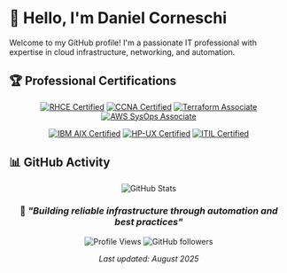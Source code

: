 # 👋 Hello, I'm Daniel Corneschi

Welcome to my GitHub profile! I'm a passionate IT professional with expertise in cloud infrastructure, networking, and automation.

## 🏆 Professional Certifications

<div align="center">
  
[![RHCE Certified](https://img.shields.io/badge/Red%20Hat-RHCE-EE0000?style=for-the-badge&logo=redhat&logoColor=white)](https://www.redhat.com/en/services/certification)
[![CCNA Certified](https://img.shields.io/badge/Cisco-CCNA-1BA0D7?style=for-the-badge&logo=cisco&logoColor=white)](https://www.cisco.com/c/en/us/training-events/training-certifications/certifications/associate/ccna.html)
[![Terraform Associate](https://img.shields.io/badge/HashiCorp-Terraform%20Associate-7B42BC?style=for-the-badge&logo=terraform&logoColor=white)](https://www.hashicorp.com/certification/terraform-associate)
[![AWS SysOps Associate](https://img.shields.io/badge/AWS-SysOps%20Associate-FF9900?style=for-the-badge&logo=amazon-aws&logoColor=white)](https://aws.amazon.com/certification/certified-sysops-admin-associate/)

[![IBM AIX Certified](https://img.shields.io/badge/IBM-AIX%20Certified-1261FE?style=for-the-badge&logo=ibm&logoColor=white)](https://www.ibm.com/certify/)
[![HP-UX Certified](https://img.shields.io/badge/HP-UX%20Certified-0096D6?style=for-the-badge&logo=hp&logoColor=white)](https://www.hpe.com/us/en/services/training.html)
[![ITIL Certified](https://img.shields.io/badge/ITIL-Certified-FF6B35?style=for-the-badge&logo=itil&logoColor=white)](https://www.axelos.com/certifications/itil-service-management)

</div>

## 📊 GitHub Activity

<div align="center">
  
![GitHub Stats](https://github-readme-stats.vercel.app/api?username=dcorneschi&show_icons=true&theme=one_dark_pro&hide_border=true&count_private=true)

</div>

<div align="center">
  
### 🎯 *"Building reliable infrastructure through automation and best practices"*

![Profile Views](https://komarev.com/ghpvc/?username=dcorneschi&color=blue&style=flat-square&label=Profile+Views)
![GitHub followers](https://img.shields.io/github/followers/dcorneschi?style=social)

</div>

<div align="center">

*Last updated: August 2025*

</div>
